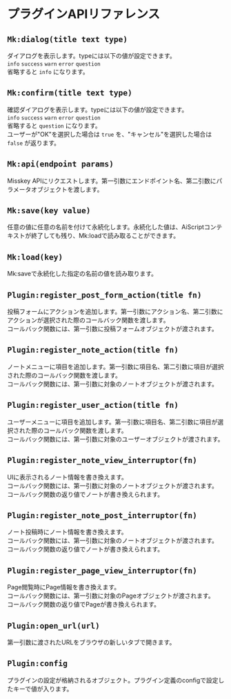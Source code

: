 # プラグインAPIリファレンス

## `Mk:dialog(title text type)`

ダイアログを表示します。typeには以下の値が設定できます。\
`info` `success` `warn` `error` `question`\
省略すると `info` になります。

## `Mk:confirm(title text type)`

確認ダイアログを表示します。typeには以下の値が設定できます。\
`info` `success` `warn` `error` `question`\
省略すると `question` になります。\
ユーザーが"OK"を選択した場合は `true` を、"キャンセル"を選択した場合は `false` が返ります。

## `Mk:api(endpoint params)`

Misskey APIにリクエストします。第一引数にエンドポイント名、第二引数にパラメータオブジェクトを渡します。

## `Mk:save(key value)`

任意の値に任意の名前を付けて永続化します。永続化した値は、AiScriptコンテキストが終了しても残り、Mk:loadで読み取ることができます。

## `Mk:load(key)`

Mk:saveで永続化した指定の名前の値を読み取ります。

## `Plugin:register_post_form_action(title fn)`

投稿フォームにアクションを追加します。第一引数にアクション名、第二引数にアクションが選択された際のコールバック関数を渡します。\
コールバック関数には、第一引数に投稿フォームオブジェクトが渡されます。

## `Plugin:register_note_action(title fn)`

ノートメニューに項目を追加します。第一引数に項目名、第二引数に項目が選択された際のコールバック関数を渡します。\
コールバック関数には、第一引数に対象のノートオブジェクトが渡されます。

## `Plugin:register_user_action(title fn)`

ユーザーメニューに項目を追加します。第一引数に項目名、第二引数に項目が選択された際のコールバック関数を渡します。\
コールバック関数には、第一引数に対象のユーザーオブジェクトが渡されます。

## `Plugin:register_note_view_interruptor(fn)`

UIに表示されるノート情報を書き換えます。\
コールバック関数には、第一引数に対象のノートオブジェクトが渡されます。\
コールバック関数の返り値でノートが書き換えられます。

## `Plugin:register_note_post_interruptor(fn)`

ノート投稿時にノート情報を書き換えます。\
コールバック関数には、第一引数に対象のノートオブジェクトが渡されます。\
コールバック関数の返り値でノートが書き換えられます。

## `Plugin:register_page_view_interruptor(fn)`

Page閲覧時にPage情報を書き換えます。\
コールバック関数には、第一引数に対象のPageオブジェクトが渡されます。\
コールバック関数の返り値でPageが書き換えられます。

## `Plugin:open_url(url)`

第一引数に渡されたURLをブラウザの新しいタブで開きます。

## `Plugin:config`

プラグインの設定が格納されるオブジェクト。プラグイン定義のconfigで設定したキーで値が入ります。
